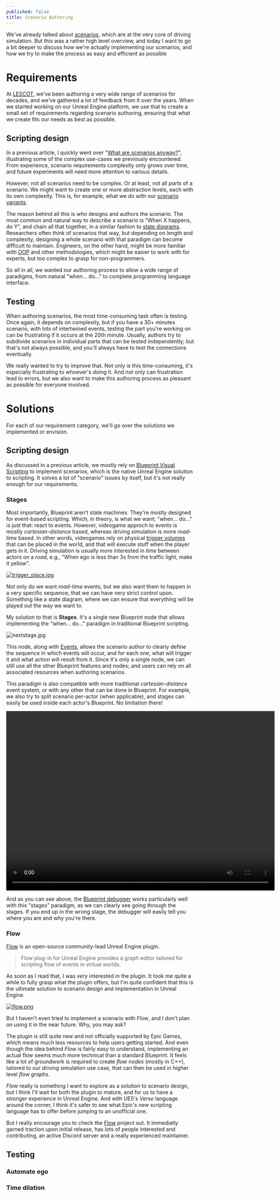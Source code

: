 ```yaml
---
published: false
title: Scenario Authoring
---
```

We've already talked about [scenarios](/scenarios), which are at the very core of driving simulation. But this was a rather high level overview, and today I want to go a bit deeper to discuss how we're actually implementing our scenarios, and how we try to make the process as easy and efficient as possible

# Requirements

At [LESCOT](https://lescot.univ-gustave-eiffel.fr/), we've been authoring a very wide range of scenarios for decades, and we've gathered a lot of feedback from it over the years. When we started working on our Unreal Engine platform, we use that to create a small set of requirements regarding scenario authoring, ensuring that what we create fits our needs as best as possible.

## Scripting design

In a previous article, I quickly went over "[What are scenarios anyway?](/scenarios#what-are-scenarios-anyway)", illustrating some of the complex use-cases we previously encountered. From experience, scenario requirements complexity only grows over time, and future experiments will need more attention to various details.

However, not all scenarios need to be complex. Or at least, not all *parts* of a scenario. We might want to create one or more abstraction levels, each with its own complexity. This is, for example, what we do with our [scenario variants](/scenario-variants).

The reason behind all this is *who* designs and authors the scenario. The most common and natural way to describe a scenario is "When X happens, do Y", and chain all that together, in a similar fashion to [state diagrams](https://en.wikipedia.org/wiki/State_diagram). Researchers often think of scenarios that way, but depending on length and complexity, designing a whole scenario with that paradigm can become difficult to maintain. Engineers, on the other hand, might be more familiar with [OOP](https://en.wikipedia.org/wiki/Object-oriented_programming) and other methodologies, which might be easier to work with for experts, but too complex to grasp for non-programmers.

So all in all, we wanted our authoring process to allow a wide range of paradigms, from natural "when... do..." to complete programming language interface.

## Testing

When authoring scenarios, the most time-consuming task often is testing. Once again, it depends on complexity, but if you have a 30+ minutes scenario, with lots of intertwined events, testing the part you're working on can be frustrating if it occurs at the 20th minute. Usually, authors try to subdivide scenarios in individual parts that can be tested independently; but that's not always possible, and you'll always have to test the connections eventually.

We really wanted to try to improve that. Not only is this time-consuming, it's especially frustrating to whoever's doing it. And not only can frustration lead to errors, but we also want to make this authoring process as pleasant as possible for everyone involved.

# Solutions

For each of our requirement category, we'll go over the solutions we implemented or envision.

## Scripting design

As discussed in a previous article, we mostly rely on [Blueprint Visual Scripting](https://docs.unrealengine.com/en-US/Engine/Blueprints/index.html) to implement scenarios, which is the native Unreal Engine solution to scripting. It solves a lot of "scenario" issues by itself, but it's not really enough for our requirements.

### Stages

Most importantly, Blueprint aren't state machines. They're mostly designed for event-based scripting. Which, in theory, is what we want; "when... do..." is just that: react to events. However, videogame approch to events is mostly *cartesian-distance* based, whereas driving simulation is more *road-time* based. In other words, videogames rely on physical [trigger volumes](https://docs.unrealengine.com/4.27/en-US/Basics/Actors/Triggers/) that can be placed in the world, and that will execute stuff when the player gets in it. Driving simulation is usually more interested in *time* between actors on a *road*, e.g., "When ego is less than 3s from the traffic light, make it yellow".

[![trigger_place.jpg]({{site.baseurl}}/images/trigger_place.jpg)][0]

Not only do we want *road-time* events, but we also want them to happen in a very specific sequence, that we can have very strict control upon. Something like a state diagram, where we can ensure that everything will be played out the way we want to.

My solution to that is **Stages**. It's a single new Blueprint node that allows implementing the "when... do..." paradigm in traditional Blueprint scripting.

![nextstage.jpg]({{site.baseurl}}/images/nextstage.jpg)

This node, along with [Events](https://docs.unrealengine.com/4.26/en-US/ProgrammingAndScripting/Blueprints/UserGuide/Events/), allows the scenario author to clearly define the sequence in which events will occur, and for each one, what will trigger it and what action will result from it. Since it's only a single node, we can still use all the other Blueprint features and nodes; and users can rely on all associated resources when authoring scenarios.

This paradigm is also compatible with more traditional *cartesian-distance* event system, or with any other that can be done in Blueprint. For example, we also try to split scenario per-actor (when applicable), and stages can easily be used inside each actor's Blueprint. No limitation there!

<video width="720" height="480" controls>
  <source type="video/mp4" src="{{site.baseurl}}/images/stages.mp4.mp4">
</video>

And as you can see above, the [Blueprint debugger](https://docs.unrealengine.com/4.27/en-US/ProgrammingAndScripting/Blueprints/UserGuide/Debugging/) works particularly well with this "stages" paradigm, as we can clearly see going through the stages. If you end up in the wrong stage, the debugger will easily tell you where you are and why you're there.

### Flow

[Flow][flow] is an open-source community-lead Unreal Engine plugin.

> Flow plug-in for Unreal Engine provides a graph editor tailored for scripting flow of events in virtual worlds.

As soon as I read that, I was *very* interested in the plugin. It took me quite a while to fully grasp what the plugin offers, but I'm quite confident that this is the ultimate solution to scenario design and implementation in Unreal Engine.

[![flow.png]({{site.baseurl}}/images/flow.png)][flow]

But I haven't even tried to implement a scenario with *Flow*, and I don't plan on using it in the near future. Why, you may ask?

The plugin is still quite new and not officially supported by Epic Games, which means much less resources to help users getting started. And even though the idea behind *Flow* is fairly easy to understand, implementing an actual flow seems much more technical than a standard Blueprint. It feels like a lot of groundwork is required to create *flow nodes* (mostly in C++), tailored to our driving simulation use case, that can then be used in higher level *flow graphs*.

*Flow* really is something I want to explore as a solution to scenario design, but I think I'll wait for both the plugin to mature, and for us to have a stronger experience in Unreal Engine. And with UE5's *Verse* language around the corner, I think it's safer to see what Epic's new scripting language has to offer before jumping to an unofficial one.

But I really encourage you to check the [Flow][flow] project out. It immediatly garned traction upon initial release, has lots of people interested and contributing, an active Discord server and a really experienced maintainer.

## Testing

### Automate ego

### Time dilation

[0]: https://docs.unrealengine.com/4.27/en-US/Basics/Actors/Triggers/
[flow]: https://github.com/MothCocoon/FlowGraph

